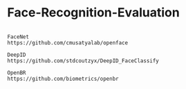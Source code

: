 # Face-Recognition-Evaluation

~~~

FaceNet
https://github.com/cmusatyalab/openface

DeepID
https://github.com/stdcoutzyx/DeepID_FaceClassify

OpenBR
https://github.com/biometrics/openbr

~~~
